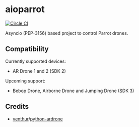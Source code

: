 # aioparrot

[![Circle CI](https://img.shields.io/circleci/project/thavel/aioparrot/master.svg)](https://circleci.com/gh/thavel/aioparrot)

Asyncio (PEP-3156) based project to control Parrot drones.


## Compatibility

Currently supported devices:
* AR Drone 1 and 2 (SDK 2)

Upcoming support:
* Bebop Drone, Airborne Drone and Jumping Drone (SDK 3)


## Credits

* [venthur](https://github.com/venthur)/[python-ardrone](https://github.com/venthur/python-ardrone)